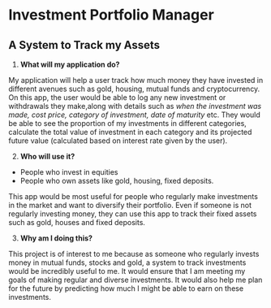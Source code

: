 # Investment Portfolio Manager

## A System to Track my Assets

1. **What will my application do?** 

My application will help a user track how much money they have invested in different avenues such as gold, housing, mutual funds and
cryptocurrency. On this app, the user would be able to log any new investment or withdrawals they make,along with 
details such as *when the investment was made, cost price, category of investment, date of maturity* etc.
They would be able to see the proportion of my investments in different categories, calculate the total value of investment in each category and its projected future value (calculated based on interest rate given by the user).


2. **Who will use it?** 

- People who invest in equities
- People who own assets like gold, housing, fixed deposits.

This app would be most useful for people who regularly make investments in the market and want to diversify their portfolio. Even if someone is not regularly investing money, they can use this app to track their fixed assets such as gold, houses and fixed deposits. 


3. **Why am I doing this?**

This project is of interest to me because as someone who regularly invests money in mutual funds, stocks and gold, a system to track investments would be incredibly useful to me. 
It would ensure that I am meeting my goals of making regular and diverse investments. 
It would also help me plan for the future by predicting how much I might be able to earn on these investments. 





